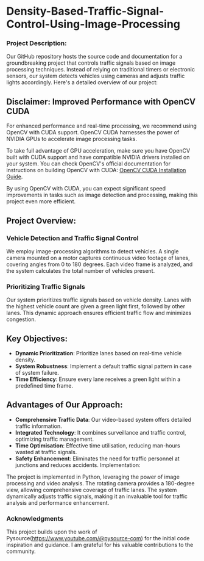 # Density-Based-Traffic-Signal-Control-Using-Image-Processing

### Project Description:
Our GitHub repository hosts the source code and documentation for a groundbreaking project that controls traffic signals based on image processing techniques. Instead of relying on traditional timers or electronic sensors, our system detects vehicles using cameras and adjusts traffic lights accordingly. Here's a detailed overview of our project:

## Disclaimer: Improved Performance with OpenCV CUDA

For enhanced performance and real-time processing, we recommend using OpenCV with CUDA support. OpenCV CUDA harnesses the power of NVIDIA GPUs to accelerate image processing tasks.

To take full advantage of GPU acceleration, make sure you have OpenCV built with CUDA support and have compatible NVIDIA drivers installed on your system. You can check OpenCV's official documentation for instructions on building OpenCV with CUDA: [OpenCV CUDA Installation Guide](https://docs.opencv.org/master/d5/de5/tutorial_py_setup_in_windows.html).

By using OpenCV with CUDA, you can expect significant speed improvements in tasks such as image detection and processing, making this project even more efficient.


## Project Overview:
### Vehicle Detection and Traffic Signal Control
We employ image-processing algorithms to detect vehicles. A single camera mounted on a motor captures continuous video footage of lanes, covering angles from 0 to 180 degrees. Each video frame is analyzed, and the system calculates the total number of vehicles present.

### Prioritizing Traffic Signals
Our system prioritizes traffic signals based on vehicle density. Lanes with the highest vehicle count are given a green light first, followed by other lanes. This dynamic approach ensures efficient traffic flow and minimizes congestion.

## Key Objectives:
- **Dynamic Prioritization**: Prioritize lanes based on real-time vehicle density.
- **System Robustness**: Implement a default traffic signal pattern in case of system failure.
- **Time Efficiency**: Ensure every lane receives a green light within a predefined time frame.

## Advantages of Our Approach:
- **Comprehensive Traffic Data**: Our video-based system offers detailed traffic information.
- **Integrated Technology**: It combines surveillance and traffic control, optimizing traffic management.
- **Time Optimisation**: Effective time utilisation, reducing man-hours wasted at traffic signals.
- **Safety Enhancement**: Eliminates the need for traffic personnel at junctions and reduces accidents.
Implementation:

The project is implemented in Python, leveraging the power of image processing and video analysis. The rotating camera provides a 180-degree view, allowing comprehensive coverage of traffic lanes. The system dynamically adjusts traffic signals, making it an invaluable tool for traffic analysis and performance enhancement.


### Acknowledgments

This project builds upon the work of Pysource(https://www.youtube.com/@pysource-com) for the initial code inspiration and guidance. I am grateful for his valuable contributions to the community.
